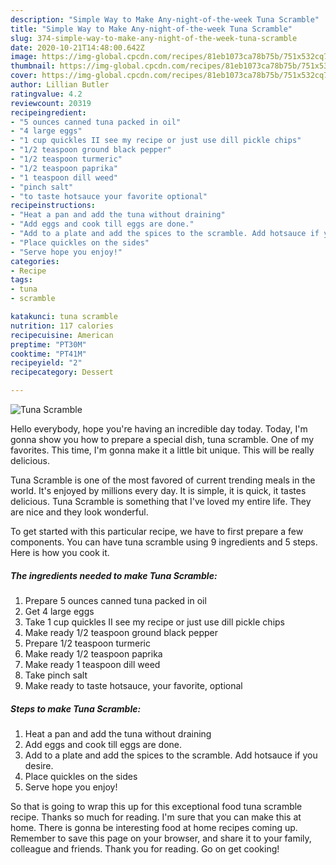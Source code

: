 ```yaml
---
description: "Simple Way to Make Any-night-of-the-week Tuna Scramble"
title: "Simple Way to Make Any-night-of-the-week Tuna Scramble"
slug: 374-simple-way-to-make-any-night-of-the-week-tuna-scramble
date: 2020-10-21T14:48:00.642Z
image: https://img-global.cpcdn.com/recipes/81eb1073ca78b75b/751x532cq70/tuna-scramble-recipe-main-photo.jpg
thumbnail: https://img-global.cpcdn.com/recipes/81eb1073ca78b75b/751x532cq70/tuna-scramble-recipe-main-photo.jpg
cover: https://img-global.cpcdn.com/recipes/81eb1073ca78b75b/751x532cq70/tuna-scramble-recipe-main-photo.jpg
author: Lillian Butler
ratingvalue: 4.2
reviewcount: 20319
recipeingredient:
- "5 ounces canned tuna packed in oil"
- "4 large eggs"
- "1 cup quickles II see my recipe or just use dill pickle chips"
- "1/2 teaspoon ground black pepper"
- "1/2 teaspoon turmeric"
- "1/2 teaspoon paprika"
- "1 teaspoon dill weed"
- "pinch salt"
- "to taste hotsauce your favorite optional"
recipeinstructions:
- "Heat a pan and add the tuna without draining"
- "Add eggs and cook till eggs are done."
- "Add to a plate and add the spices to the scramble. Add hotsauce if you desire."
- "Place quickles on the sides"
- "Serve hope you enjoy!"
categories:
- Recipe
tags:
- tuna
- scramble

katakunci: tuna scramble 
nutrition: 117 calories
recipecuisine: American
preptime: "PT30M"
cooktime: "PT41M"
recipeyield: "2"
recipecategory: Dessert

---
```



![Tuna Scramble](https://img-global.cpcdn.com/recipes/81eb1073ca78b75b/751x532cq70/tuna-scramble-recipe-main-photo.jpg)

Hello everybody, hope you're having an incredible day today. Today, I'm gonna show you how to prepare a special dish, tuna scramble. One of my favorites. This time, I'm gonna make it a little bit unique. This will be really delicious.



Tuna Scramble is one of the most favored of current trending meals in the world. It's enjoyed by millions every day. It is simple, it is quick, it tastes delicious. Tuna Scramble is something that I've loved my entire life. They are nice and they look wonderful.


To get started with this particular recipe, we have to first prepare a few components. You can have tuna scramble using 9 ingredients and 5 steps. Here is how you cook it.

<!--inarticleads1-->

##### The ingredients needed to make Tuna Scramble:

1. Prepare 5 ounces canned tuna packed in oil
1. Get 4 large eggs
1. Take 1 cup quickles II see my recipe or just use dill pickle chips
1. Make ready 1/2 teaspoon ground black pepper
1. Prepare 1/2 teaspoon turmeric
1. Make ready 1/2 teaspoon paprika
1. Make ready 1 teaspoon dill weed
1. Take pinch salt
1. Make ready to taste hotsauce, your favorite, optional




<!--inarticleads2-->

##### Steps to make Tuna Scramble:

1. Heat a pan and add the tuna without draining
1. Add eggs and cook till eggs are done.
1. Add to a plate and add the spices to the scramble. Add hotsauce if you desire.
1. Place quickles on the sides
1. Serve hope you enjoy!




So that is going to wrap this up for this exceptional food tuna scramble recipe. Thanks so much for reading. I'm sure that you can make this at home. There is gonna be interesting food at home recipes coming up. Remember to save this page on your browser, and share it to your family, colleague and friends. Thank you for reading. Go on get cooking!
